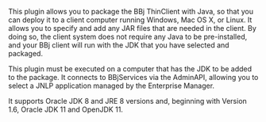 This plugin allows you to package the BBj ThinClient with Java, so that you can deploy it to a client computer running Windows, Mac OS X, or Linux. It allows you to specify and add any JAR files that are needed in the client. By doing so, the client system does not require any Java to be pre-installed, and your BBj client will run with the JDK that you have selected and packaged.

This plugin must be executed on a computer that has the JDK to be added to the package. It connects to BBjServices via the AdminAPI, allowing you to select a JNLP application managed by the Enterprise Manager. 

It supports Oracle JDK 8 and JRE 8 versions and, beginning with Version 1.6, Oracle JDK 11 and OpenJDK 11.


